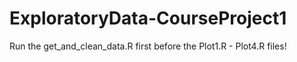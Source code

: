 # ExploratoryData-CourseProject1
Run the get_and_clean_data.R first before the Plot1.R - Plot4.R files!

